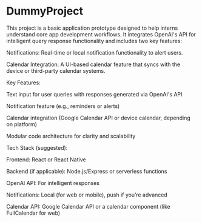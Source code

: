 # DummyProject
This project is a basic application prototype designed to help interns understand core app development workflows. It integrates OpenAI's API for intelligent query response functionality and includes two key features:

Notifications: Real-time or local notification functionality to alert users.

Calendar Integration: A UI-based calendar feature that syncs with the device or third-party calendar systems.

Key Features:

Text input for user queries with responses generated via OpenAI's API

Notification feature (e.g., reminders or alerts)

Calendar integration (Google Calendar API or device calendar, depending on platform)

Modular code architecture for clarity and scalability

Tech Stack (suggested):

Frontend: React or React Native

Backend (if applicable): Node.js/Express or serverless functions

OpenAI API: For intelligent responses

Notifications: Local (for web or mobile), push if you’re advanced

Calendar API: Google Calendar API or a calendar component (like FullCalendar for web)

